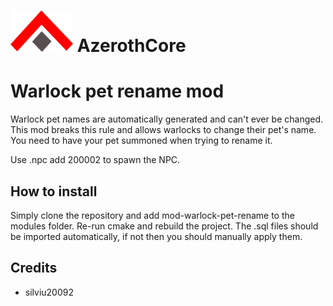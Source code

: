 # ![logo](https://raw.githubusercontent.com/azerothcore/azerothcore.github.io/master/images/logo-github.png) AzerothCore

# Warlock pet rename mod

Warlock pet names are automatically generated and can't ever be changed. This mod breaks this rule and allows warlocks to change their pet's name. You need to have your pet summoned when trying to rename it.

Use .npc add 200002 to spawn the NPC.

## How to install

Simply clone the repository and add mod-warlock-pet-rename to the modules folder. Re-run cmake and rebuild the project. The .sql files should be imported automatically, if not then you should manually apply them.

## Credits
- silviu20092